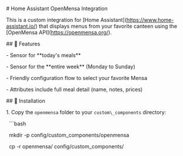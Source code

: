 \# Home Assistant OpenMensa Integration



This is a custom integration for \[Home Assistant](https://www.home-assistant.io/) that displays menus from your favorite canteen using the \[OpenMensa API](https://openmensa.org/).



\## 🔧 Features



\- Sensor for \*\*today's meals\*\*

\- Sensor for the \*\*entire week\*\* (Monday to Sunday)

\- Friendly configuration flow to select your favorite Mensa

\- Attributes include full meal detail (name, notes, prices)



\## 🏁 Installation



1\. Copy the `openmensa` folder to your `custom\_components` directory:



&nbsp;  ```bash

&nbsp;  mkdir -p config/custom\_components/openmensa

&nbsp;  cp -r openmensa/ config/custom\_components/



